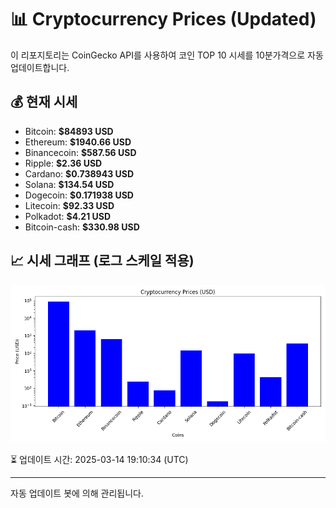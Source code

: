 
# 📊 Cryptocurrency Prices (Updated)

이 리포지토리는 CoinGecko API를 사용하여 코인 TOP 10 시세를 10분가격으로 자동 업데이트합니다.

## 💰 현재 시세
- Bitcoin: **$84893 USD**
- Ethereum: **$1940.66 USD**
- Binancecoin: **$587.56 USD**
- Ripple: **$2.36 USD**
- Cardano: **$0.738943 USD**
- Solana: **$134.54 USD**
- Dogecoin: **$0.171938 USD**
- Litecoin: **$92.33 USD**
- Polkadot: **$4.21 USD**
- Bitcoin-cash: **$330.98 USD**

## 📈 시세 그래프 (로그 스케일 적용)
![Crypto Prices](crypto_prices.png)

⏳ 업데이트 시간: 2025-03-14 19:10:34 (UTC)

---
자동 업데이트 봇에 의해 관리됩니다.
